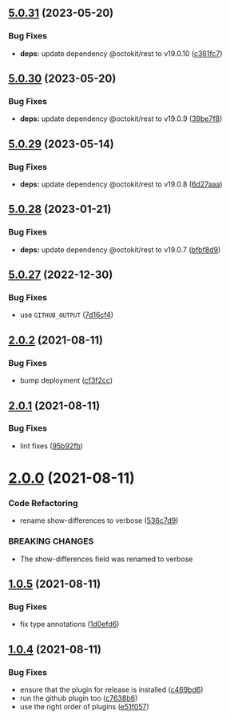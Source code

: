 ## [5.0.31](https://github.com/cpcloud/compare-commits-action/compare/v5.0.30...v5.0.31) (2023-05-20)


### Bug Fixes

* **deps:** update dependency @octokit/rest to v19.0.10 ([c361fc7](https://github.com/cpcloud/compare-commits-action/commit/c361fc7cfd6b4f1e0c7f2738317a70526e3874d2))

## [5.0.30](https://github.com/cpcloud/compare-commits-action/compare/v5.0.29...v5.0.30) (2023-05-20)


### Bug Fixes

* **deps:** update dependency @octokit/rest to v19.0.9 ([39be7f8](https://github.com/cpcloud/compare-commits-action/commit/39be7f8db78f418695b2a196509853bb3d3f162a))

## [5.0.29](https://github.com/cpcloud/compare-commits-action/compare/v5.0.28...v5.0.29) (2023-05-14)


### Bug Fixes

* **deps:** update dependency @octokit/rest to v19.0.8 ([6d27aaa](https://github.com/cpcloud/compare-commits-action/commit/6d27aaa242c247368bb73fe0edc6a0ec2bb7ea85))

## [5.0.28](https://github.com/cpcloud/compare-commits-action/compare/v5.0.27...v5.0.28) (2023-01-21)


### Bug Fixes

* **deps:** update dependency @octokit/rest to v19.0.7 ([bfbf8d9](https://github.com/cpcloud/compare-commits-action/commit/bfbf8d964178d96acb14ad6468896f469ca52451))

## [5.0.27](https://github.com/cpcloud/compare-commits-action/compare/v5.0.26...v5.0.27) (2022-12-30)


### Bug Fixes

* use `GITHUB_OUTPUT` ([7d16cf4](https://github.com/cpcloud/compare-commits-action/commit/7d16cf498cf9c93f382b133a7e0d1edc918b89bd))

## [2.0.2](https://github.com/cpcloud/compare-commits-action/compare/v2.0.1...v2.0.2) (2021-08-11)


### Bug Fixes

* bump deployment ([cf3f2cc](https://github.com/cpcloud/compare-commits-action/commit/cf3f2cc91d37290218d362425e4d8c4eac8e69e8))

## [2.0.1](https://github.com/cpcloud/compare-commits-action/compare/v2.0.0...v2.0.1) (2021-08-11)


### Bug Fixes

* lint fixes ([95b92fb](https://github.com/cpcloud/compare-commits-action/commit/95b92fbac27b7c6c643b1fc36db0504615a05e5f))

# [2.0.0](https://github.com/cpcloud/compare-commits-action/compare/v1.0.5...v2.0.0) (2021-08-11)


### Code Refactoring

* rename show-differences to verbose ([536c7d9](https://github.com/cpcloud/compare-commits-action/commit/536c7d99c9b8396595b653a296eb02f94413535e))


### BREAKING CHANGES

* The show-differences field was renamed to verbose

## [1.0.5](https://github.com/cpcloud/compare-commits-action/compare/v1.0.4...v1.0.5) (2021-08-11)


### Bug Fixes

* fix type annotations ([1d0efd6](https://github.com/cpcloud/compare-commits-action/commit/1d0efd6eef48c908abeb3d4ebbff0f66560e49c8))

## [1.0.4](https://github.com/cpcloud/compare-commits-action/compare/v1.0.3...v1.0.4) (2021-08-11)


### Bug Fixes

* ensure that the plugin for release is installed ([c469bd6](https://github.com/cpcloud/compare-commits-action/commit/c469bd68e680fbbdf3c6edb1183ffbd1c9556f47))
* run the github plugin too ([c7638b6](https://github.com/cpcloud/compare-commits-action/commit/c7638b6fa757e9f3cd6fc35b788c2aadaba5546d))
* use the right order of plugins ([e51f057](https://github.com/cpcloud/compare-commits-action/commit/e51f057a313c0e59d6bb67b16147b7c225997a6c))
